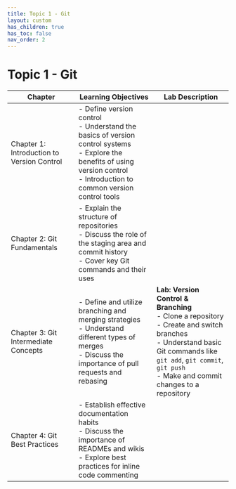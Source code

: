 ```yaml
---
title: Topic 1 - Git
layout: custom
has_children: true
has_toc: false
nav_order: 2
---
```


# Topic 1 - Git

| Chapter | Learning Objectives | Lab Description |
|---------|---------------------|-----------------|
| Chapter 1: Introduction to Version Control | - Define version control<br>- Understand the basics of version control systems<br>- Explore the benefits of using version control<br>- Introduction to common version control tools |  |
| Chapter 2: Git Fundamentals | - Explain the structure of repositories<br>- Discuss the role of the staging area and commit history<br>- Cover key Git commands and their uses |  |
| Chapter 3: Git Intermediate Concepts | - Define and utilize branching and merging strategies<br>- Understand different types of merges<br>- Discuss the importance of pull requests and rebasing | **Lab: Version Control & Branching**<br>- Clone a repository<br>- Create and switch branches<br>- Understand basic Git commands like `git add`, `git commit`, `git push`<br>- Make and commit changes to a repository |
| Chapter 4: Git Best Practices | - Establish effective documentation habits<br>- Discuss the importance of READMEs and wikis<br>- Explore best practices for inline code commenting |  |
